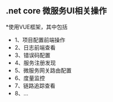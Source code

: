 ﻿## .net core 微服务UI相关操作

*使用VUE框架，其中包括

* 1、项目配置前端操作
* 2、日志前端查看
* 3、错误码配置
* 4、服务注册发现
* 5、微服务网关路由配置
* 6、度量监控
* 7、链路追踪查看
* 8、...